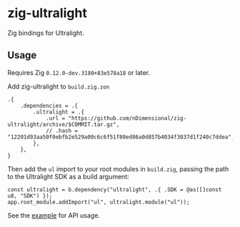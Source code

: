# zig-ultralight

Zig bindings for Ultralight.

## Usage

Requires Zig `0.12.0-dev.3180+83e578a18` or later.

Add zig-ultralight to `build.zig.zon`

```
.{
    .dependencies = .{
        .ultralight = .{
            .url = "https://github.com/nDimensional/zig-ultralight/archive/$COMMIT.tar.gz",
            // .hash = "12201d93aa50f0ebfb2e529a00c6c6f51f80ed86a0d857b4034f3037d1f240c7ddea",
        },
    },
}
```

Then add the `ul` import to your root modules in `build.zig`, passing the path to the Ultralight SDK as a build argument:

```zig
const ultralight = b.dependency("ultralight", .{ .SDK = @as([]const u8, "SDK") });
app.root_module.addImport("ul", ultralight.module("ul"));
```

See the [example](example.zig) for API usage.
